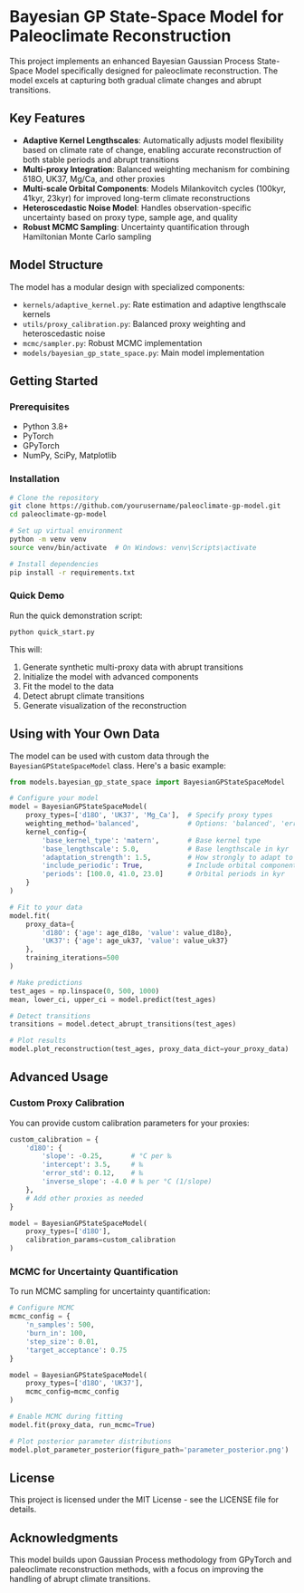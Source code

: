 # Bayesian GP State-Space Model for Paleoclimate Reconstruction

This project implements an enhanced Bayesian Gaussian Process State-Space Model specifically designed for paleoclimate reconstruction. The model excels at capturing both gradual climate changes and abrupt transitions.

## Key Features

- **Adaptive Kernel Lengthscales**: Automatically adjusts model flexibility based on climate rate of change, enabling accurate reconstruction of both stable periods and abrupt transitions
- **Multi-proxy Integration**: Balanced weighting mechanism for combining δ18O, UK37, Mg/Ca, and other proxies
- **Multi-scale Orbital Components**: Models Milankovitch cycles (100kyr, 41kyr, 23kyr) for improved long-term climate reconstructions
- **Heteroscedastic Noise Model**: Handles observation-specific uncertainty based on proxy type, sample age, and quality
- **Robust MCMC Sampling**: Uncertainty quantification through Hamiltonian Monte Carlo sampling

## Model Structure

The model has a modular design with specialized components:

- `kernels/adaptive_kernel.py`: Rate estimation and adaptive lengthscale kernels
- `utils/proxy_calibration.py`: Balanced proxy weighting and heteroscedastic noise
- `mcmc/sampler.py`: Robust MCMC implementation
- `models/bayesian_gp_state_space.py`: Main model implementation

## Getting Started

### Prerequisites

- Python 3.8+
- PyTorch
- GPyTorch
- NumPy, SciPy, Matplotlib

### Installation

```bash
# Clone the repository
git clone https://github.com/yourusername/paleoclimate-gp-model.git
cd paleoclimate-gp-model

# Set up virtual environment
python -m venv venv
source venv/bin/activate  # On Windows: venv\Scripts\activate

# Install dependencies
pip install -r requirements.txt
```

### Quick Demo

Run the quick demonstration script:

```bash
python quick_start.py
```

This will:
1. Generate synthetic multi-proxy data with abrupt transitions
2. Initialize the model with advanced components
3. Fit the model to the data
4. Detect abrupt climate transitions
5. Generate visualization of the reconstruction

## Using with Your Own Data

The model can be used with custom data through the `BayesianGPStateSpaceModel` class. Here's a basic example:

```python
from models.bayesian_gp_state_space import BayesianGPStateSpaceModel

# Configure your model
model = BayesianGPStateSpaceModel(
    proxy_types=['d18O', 'UK37', 'Mg_Ca'],  # Specify proxy types
    weighting_method='balanced',            # Options: 'balanced', 'error', 'snr', 'equal'
    kernel_config={
        'base_kernel_type': 'matern',       # Base kernel type
        'base_lengthscale': 5.0,            # Base lengthscale in kyr
        'adaptation_strength': 1.5,         # How strongly to adapt to transitions
        'include_periodic': True,           # Include orbital components
        'periods': [100.0, 41.0, 23.0]      # Orbital periods in kyr
    }
)

# Fit to your data
model.fit(
    proxy_data={
        'd18O': {'age': age_d18o, 'value': value_d18o},
        'UK37': {'age': age_uk37, 'value': value_uk37}
    },
    training_iterations=500
)

# Make predictions
test_ages = np.linspace(0, 500, 1000)
mean, lower_ci, upper_ci = model.predict(test_ages)

# Detect transitions
transitions = model.detect_abrupt_transitions(test_ages)

# Plot results
model.plot_reconstruction(test_ages, proxy_data_dict=your_proxy_data)
```

## Advanced Usage

### Custom Proxy Calibration

You can provide custom calibration parameters for your proxies:

```python
custom_calibration = {
    'd18O': {
        'slope': -0.25,       # °C per ‰
        'intercept': 3.5,     # ‰
        'error_std': 0.12,    # ‰
        'inverse_slope': -4.0 # ‰ per °C (1/slope)
    },
    # Add other proxies as needed
}

model = BayesianGPStateSpaceModel(
    proxy_types=['d18O'],
    calibration_params=custom_calibration
)
```

### MCMC for Uncertainty Quantification

To run MCMC sampling for uncertainty quantification:

```python
# Configure MCMC
mcmc_config = {
    'n_samples': 500,
    'burn_in': 100,
    'step_size': 0.01,
    'target_acceptance': 0.75
}

model = BayesianGPStateSpaceModel(
    proxy_types=['d18O', 'UK37'],
    mcmc_config=mcmc_config
)

# Enable MCMC during fitting
model.fit(proxy_data, run_mcmc=True)

# Plot posterior parameter distributions
model.plot_parameter_posterior(figure_path='parameter_posterior.png')
```

## License

This project is licensed under the MIT License - see the LICENSE file for details.

## Acknowledgments

This model builds upon Gaussian Process methodology from GPyTorch and paleoclimate reconstruction methods, with a focus on improving the handling of abrupt climate transitions.